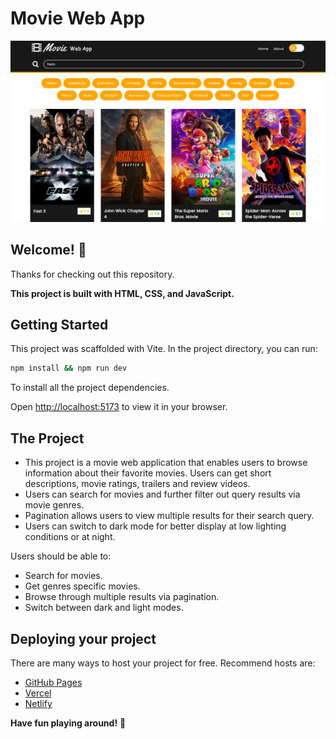 # Movie Web App

![Design preview for the Weather Web App](public/images/Homepage.png)

## Welcome! 👋

Thanks for checking out this repository.

**This project is built with HTML, CSS, and JavaScript.**

## Getting Started

This project was scaffolded with Vite. In the project directory, you can run:

```sh
npm install && npm run dev
```

To install all the project dependencies.

Open [http://localhost:5173](http://localhost:5173) to view it in your browser.

## The Project

- This project is a movie web application that enables users to browse information about their favorite movies. Users can get short descriptions, movie ratings, trailers and review videos.
- Users can search for movies and further filter out query results via movie genres.
- Pagination allows users to view multiple results for their search query.
- Users can switch to dark mode for better display at low lighting conditions or at night.

Users should be able to:

- Search for movies.
- Get genres specific movies.
- Browse through multiple results via pagination.
- Switch between dark and light modes.

## Deploying your project

There are many ways to host your project for free. Recommend hosts are:

- [GitHub Pages](https://pages.github.com/)
- [Vercel](https://vercel.com/)
- [Netlify](https://www.netlify.com/)

**Have fun playing around!** 🚀
